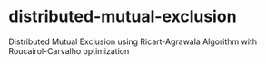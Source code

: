 # distributed-mutual-exclusion
Distributed Mutual Exclusion using Ricart-Agrawala Algorithm with  Roucairol-Carvalho optimization 
